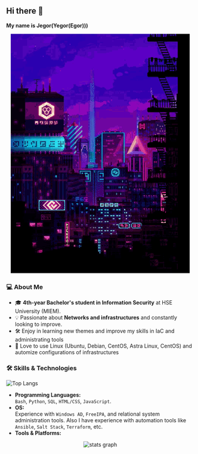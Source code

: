 ## Hi there 👋

**My name is Jegor(Yegor(Egor)))**
<div align="center">
   <img src="https://github.com/JegorCo/JegorCo/blob/main/vaporwave-aesthetic.gif" />
</div>

### 💻 About Me
- 🎓 **4th-year Bachelor's student in Information Security** at HSE University (MIEM).
- 💡 Passionate about **Networks and infrastructures** and constantly looking to improve.
- 🛠️ Enjoy in learning new themes and improve my skills in IaC and administrating tools
- 🔭 Love to use Linux (Ubuntu, Debian, CentOS, Astra Linux, CentOS) and automize configurations of infrastructures
  
### 🛠️ Skills & Technologies
![Top Langs](https://github-readme-stats.vercel.app/api/top-langs/?username=JegorCo&layout=compact&langs_count=10)
- **Programming Languages:**  
  `Bash`, `Python`, `SQL`, `HTML/CSS`, `JavaScript`.
- **OS:**  
  Experience with `Windows AD`, `FreeIPA`, and relational system administration tools. Also I have experience with automation tools like `Ansible`, `Salt Stack`, `Terraform`, etc.
- **Tools & Platforms:**  
<div align="center">
   <img src="https://skillicons.dev/icons?i=python,bash,ubuntu,debian,js,docker,vscode,ansible,terraform" height="150" alt="stats graph"  />
</div>
  

<!--
Here are some ideas to get you started:

- 🔭 I’m currently working on ...
- 🌱 I’m currently learning ...
- 👯 I’m looking to collaborate on ...
- 🤔 I’m looking for help with ...
- 💬 Ask me about ...
- 📫 How to reach me: ...
- 😄 Pronouns: ...
- ⚡ Fun fact: ...
-->
